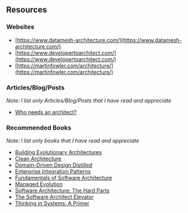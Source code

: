 ## Resources

### Websites

* [https://www.datamesh-architecture.com/](https://www.datamesh-architecture.com/)
* [https://www.developertoarchitect.com/](https://www.developertoarchitect.com/)
* [https://martinfowler.com/architecture/](https://martinfowler.com/architecture/)

### Articles/Blog/Posts

*Note: I list only Articles/Blog/Posts that I have read and appreciate*

* [Who needs an architect?](https://martinfowler.com/ieeeSoftware/whoNeedsArchitect.pdf)

### Recommended Books

*Note: I list only books that I have read and appreciate*

* [Building Evolutionary Architectures](https://www.oreilly.com/library/view/building-evolutionary-architectures/9781491986356/)
* [Clean Architecture](https://www.amazon.com/dp/0134494164)
* [Domain-Driven Design Distilled](https://www.oreilly.com/library/view/domain-driven-design-distilled/9780134434964/)
* [Enterprise Integration Patterns](https://www.amazon.com/o/asin/0321200683/ref=nosim/enterpriseint-20)
* [Fundamentals of Software Architecture](https://fundamentalsofsoftwarearchitecture.com/)
* [Managed Evolution](https://link.springer.com/book/10.1007/978-3-642-01633-2)
* [Software Architecture: The Hard Parts](https://architecturethehardparts.com/)
* [The Software Architect Elevator](https://www.amazon.com/gp/product/1492077542/ref=as_li_tl)
* [Thinking in Systems: A Primer](https://en.wikipedia.org/wiki/Thinking_In_Systems:_A_Primer)